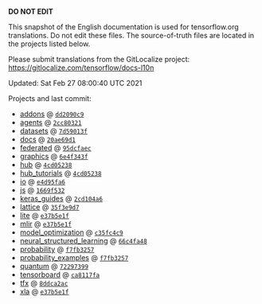 __DO NOT EDIT__

This snapshot of the English documentation is used for tensorflow.org
translations. Do not edit these files. The source-of-truth files are located in
the projects listed below.

Please submit translations from the GitLocalize project: https://gitlocalize.com/tensorflow/docs-l10n

Updated: Sat Feb 27 08:00:40 UTC 2021

Projects and last commit:

- [addons](https://github.com/tensorflow/addons/tree/master/docs) @ <a href='https://github.com/tensorflow/addons/commit/dd2090c951fe122e5a95a4f1d8caa998017289a7'><code>dd2090c9</code></a>
- [agents](https://github.com/tensorflow/agents/tree/master/docs) @ <a href='https://github.com/tensorflow/agents/commit/2cc803213b6e4ed583e16bb1f68b52ea80d1df3a'><code>2cc80321</code></a>
- [datasets](https://github.com/tensorflow/datasets/tree/master/docs) @ <a href='https://github.com/tensorflow/datasets/commit/7d59013fc788324598ce307a37c05d6be2f6bcba'><code>7d59013f</code></a>
- [docs](https://github.com/tensorflow/docs/tree/master/site/en) @ <a href='https://github.com/tensorflow/docs/commit/20ae69d1950eddcd5a50c5f1402370a87974a316'><code>20ae69d1</code></a>
- [federated](https://github.com/tensorflow/federated/tree/master/docs) @ <a href='https://github.com/tensorflow/federated/commit/95dcfaec51b906660da54a36b343323abe9709e4'><code>95dcfaec</code></a>
- [graphics](https://github.com/tensorflow/graphics/tree/master/tensorflow_graphics/g3doc) @ <a href='https://github.com/tensorflow/graphics/commit/6e4f343f592882e38b2761912d889858e27ccc77'><code>6e4f343f</code></a>
- [hub](https://github.com/tensorflow/hub/tree/master/docs) @ <a href='https://github.com/tensorflow/hub/commit/4cd0523856bd8c08888c2fad96ed81f299e8b945'><code>4cd05238</code></a>
- [hub_tutorials](https://github.com/tensorflow/hub/tree/master/examples/colab) @ <a href='https://github.com/tensorflow/hub/commit/4cd0523856bd8c08888c2fad96ed81f299e8b945'><code>4cd05238</code></a>
- [io](https://github.com/tensorflow/io/tree/master/docs) @ <a href='https://github.com/tensorflow/io/commit/e4d95fa618f548898867c6d60fff1307991d6ef8'><code>e4d95fa6</code></a>
- [js](https://github.com/tensorflow/tfjs-website/tree/master/docs) @ <a href='https://github.com/tensorflow/tfjs-website/commit/1669f53200e3e0e2ee14fffa44054750479084f1'><code>1669f532</code></a>
- [keras_guides](https://github.com/tensorflow/docs/tree/snapshot-keras/site/en/guide/keras) @ <a href='https://github.com/tensorflow/docs/commit/2cd104a6d38a07556c0e2125cb4e16c45c8bc332'><code>2cd104a6</code></a>
- [lattice](https://github.com/tensorflow/lattice/tree/master/docs) @ <a href='https://github.com/tensorflow/lattice/commit/35f3e9d7da7f90a700d7a903e1818e82965f245c'><code>35f3e9d7</code></a>
- [lite](https://github.com/tensorflow/tensorflow/tree/master/tensorflow/lite/g3doc) @ <a href='https://github.com/tensorflow/tensorflow/commit/e37b5e1f576b7c5bd5877f881516e75e87f7cc87'><code>e37b5e1f</code></a>
- [mlir](https://github.com/tensorflow/tensorflow/tree/master/tensorflow/compiler/mlir/g3doc) @ <a href='https://github.com/tensorflow/tensorflow/commit/e37b5e1f576b7c5bd5877f881516e75e87f7cc87'><code>e37b5e1f</code></a>
- [model_optimization](https://github.com/tensorflow/model-optimization/tree/master/tensorflow_model_optimization/g3doc) @ <a href='https://github.com/tensorflow/model-optimization/commit/c35fc4c9245ada8ee8c55ffa62f71e93abb3dbf6'><code>c35fc4c9</code></a>
- [neural_structured_learning](https://github.com/tensorflow/neural-structured-learning/tree/master/g3doc) @ <a href='https://github.com/tensorflow/neural-structured-learning/commit/66c4fa48e05ccbc51c45579de508e18243f3f366'><code>66c4fa48</code></a>
- [probability](https://github.com/tensorflow/probability/tree/master/tensorflow_probability/g3doc) @ <a href='https://github.com/tensorflow/probability/commit/f7fb32575bc5fad85191af88fd7c48dcabb6d310'><code>f7fb3257</code></a>
- [probability_examples](https://github.com/tensorflow/probability/tree/master/tensorflow_probability/examples/jupyter_notebooks) @ <a href='https://github.com/tensorflow/probability/commit/f7fb32575bc5fad85191af88fd7c48dcabb6d310'><code>f7fb3257</code></a>
- [quantum](https://github.com/tensorflow/quantum/tree/master/docs) @ <a href='https://github.com/tensorflow/quantum/commit/722973994e0775bdc62a1716261e38e4753ec7ad'><code>72297399</code></a>
- [tensorboard](https://github.com/tensorflow/tensorboard/tree/master/docs) @ <a href='https://github.com/tensorflow/tensorboard/commit/ca8117fac1819f8f9a72336450a0ca2c73fd6e3c'><code>ca8117fa</code></a>
- [tfx](https://github.com/tensorflow/tfx/tree/master/docs) @ <a href='https://github.com/tensorflow/tfx/commit/8ddca2ac5b6ef345b546768e7ba166f8587cda3c'><code>8ddca2ac</code></a>
- [xla](https://github.com/tensorflow/tensorflow/tree/master/tensorflow/compiler/xla/g3doc) @ <a href='https://github.com/tensorflow/tensorflow/commit/e37b5e1f576b7c5bd5877f881516e75e87f7cc87'><code>e37b5e1f</code></a>

